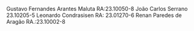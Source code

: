Gustavo Fernandes Arantes Maluta RA:23.10050-8
João Carlos Serrano 23.10205-5
Leonardo Condrasisen RA: 23.01270-6
Renan Paredes de Aragão RA.:23.10002-8